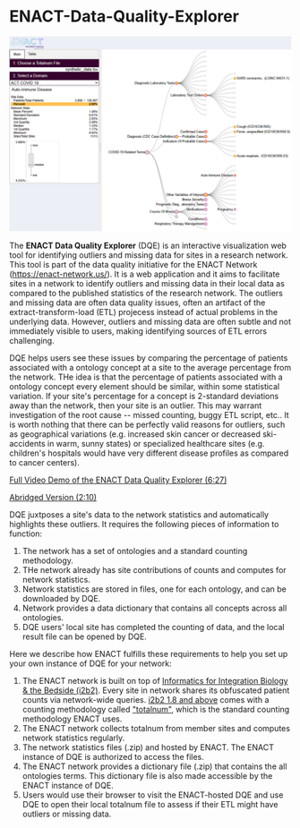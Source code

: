 # ENACT-Data-Quality-Explorer

[<img src="img/dqe_screen.png" width="600px">](img/dqe_screen.png)

The **ENACT Data Quality Explorer** (DQE) is an interactive visualization web tool for identifying outliers and missing data for sites in a research network. This tool is part of the data quality initiative for the ENACT Network (https://enact-network.us/). It is a web application and it aims to facilitate sites in a network to identify outliers and missing data in their local data as compared to the published statistics of the research network. The outliers and missing data are often data quality issues, often an artifact of the extract-transform-load (ETL) projecess instead of actual problems in the underlying data. However, outliers and missing data are often subtle and not immediately visible to users, making identifying sources of ETL errors challenging. 

DQE helps users see these issues by comparing the percentage of patients associated with a ontology concept at a site to the average percentage from the network. THe idea is that the percentage of patients associated with a ontology concept every element should be similar, within some statistical variation. If your site's percentage for a concept is 2-standard deviations away than the network, then your site is an outlier. This may warrant investigation of the root cause -- missed counting, buggy ETL script, etc.. It is worth nothing that there can be perfectly valid reasons for outliers, such as geographical variations (e.g. increased skin cancer or decreased ski-accidents in warm, sunny states) or specialized healthcare sites (e.g. children's hospitals would have very different disease profiles as compared to cancer centers).

[Full Video Demo of the ENACT Data Quality Explorer (6:27)](https://youtu.be/O1qiLYkIhEs)

[Abridged Version (2:10)](https://www.youtube.com/watch?v=3xECB-U-3-c)

DQE juxtposes a site's data to the network statistics and automatically highlights these outliers. It requires the following pieces of information to function:
1. The network has a set of ontologies and a standard counting methodology.
2. THe network already has site contributions of counts and computes for network statistics.
3. Network statistics are stored in files, one for each ontology, and can be downloaded by DQE.
4. Network provides a data dictionary that contains all concepts across all ontologies.
5. DQE users' local site has completed the counting of data, and the local result file can be opened by DQE.

Here we describe how ENACT fulfills these requirements to help you set up your own instance of DQE for your network:
1. The ENACT network is built on top of [Informatics for Integration Biology & the Bedside (i2b2)](https://www.i2b2.org/). Every site in network shares its obfuscated patient counts via network-wide queries. [i2b2 1.8 and above](https://www.i2b2.org/software/index.html?_gl=1*vwtry7*_ga*MTk5NTAzNzI2NC4xNzMzNTE2NjY1*_ga_ZGEPXGD7XT*MTczOTgwNDk4Mi4xNC4xLjE3Mzk4MDUxOTkuMC4wLjA.) comes with a counting methodology called ["totalnum"](https://community.i2b2.org/wiki/pages/viewpage.action?pageId=83001346), which is the standard counting methodology ENACT uses.
2. The ENACT network collects totalnum from member sites and computes network statistics regularly.
3. The network statistics files (.zip) and hosted by ENACT. The ENACT instance of DQE is authorized to access the files.
4. The ENACT network provides a dictionary file (.zip) that contains the all ontologies terms. This dictionary file is also made accessible by the ENACT instance of DQE.
5. Users would use their browser to visit the ENACT-hosted DQE and use DQE to open their local totalnum file to assess if their ETL might have outliers or missing data.

